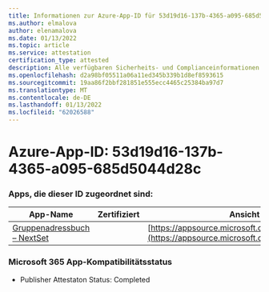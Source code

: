 ```yaml
---
title: Informationen zur Azure-App-ID für 53d19d16-137b-4365-a095-685d5044d28c
ms.author: elmalova
author: elenamalova
ms.date: 01/13/2022
ms.topic: article
ms.service: attestation
certification_type: attested
description: Alle verfügbaren Sicherheits- und Complianceinformationen für 53d19d16-137b-4365-a095-685d5044d28c.
ms.openlocfilehash: d2a98bf05511a06a11ed345b339b1d8ef8593615
ms.sourcegitcommit: 19aa86f2bbf281851e555ecc4465c25384ba97d7
ms.translationtype: MT
ms.contentlocale: de-DE
ms.lasthandoff: 01/13/2022
ms.locfileid: "62026588"
---
```

# <a name="azure-app-id-53d19d16-137b-4365-a095-685d5044d28c"></a>Azure-App-ID: 53d19d16-137b-4365-a095-685d5044d28c


### <a name="apps-associated-with-this-id"></a>Apps, die dieser ID zugeordnet sind:
| **App-Name** | **Zertifiziert** | **Ansicht in AppSource** |
|--------------|---------------|-----------------------|
| [Gruppenadressbuch – NextSet](https://docs.microsoft.com/microsoft-365-app-certification/forward/WA200001863) |  | [https://appsource.microsoft.com/product/office/WA200001863](https://appsource.microsoft.com/product/office/WA200001863) |

### <a name="microsoft-365-app-compliance-status"></a>Microsoft 365 App-Kompatibilitätsstatus
- Publisher Attestaton Status: Completed
